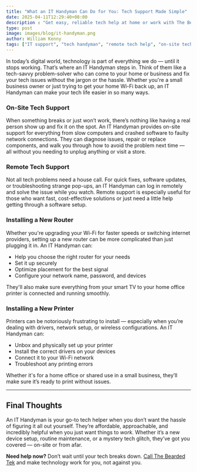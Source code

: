 ```yaml
---
title: "What an IT Handyman Can Do for You: Tech Support Made Simple"
date: 2025-04-11T12:29:40+08:00
description : "Get easy, reliable tech help at home or work with The Bearded Tek."
type: post
image: images/blog/it-handyman.png
author: William Kenny
tags: ["IT support", "tech handyman", "remote tech help", "on-site tech support", "printer installation", "router setup", "small business IT", "home tech help"]
---
```

In today’s digital world, technology is part of everything we do — until it stops working. That’s where an IT Handyman steps in. Think of them like a tech-savvy problem-solver who can come to your home or business and fix your tech issues without the jargon or the hassle. Whether you're a small business owner or just trying to get your home Wi-Fi back up, an IT Handyman can make your tech life easier in so many ways.

### On-Site Tech Support

When something breaks or just won’t work, there’s nothing like having a real person show up and fix it on the spot. An IT Handyman provides on-site support for everything from slow computers and crashed software to faulty network connections. They can diagnose issues, repair or replace components, and walk you through how to avoid the problem next time — all without you needing to unplug anything or visit a store.

### Remote Tech Support

Not all tech problems need a house call. For quick fixes, software updates, or troubleshooting strange pop-ups, an IT Handyman can log in remotely and solve the issue while you watch. Remote support is especially useful for those who want fast, cost-effective solutions or just need a little help getting through a software setup.

### Installing a New Router

Whether you're upgrading your Wi-Fi for faster speeds or switching internet providers, setting up a new router can be more complicated than just plugging it in. An IT Handyman can:
- Help you choose the right router for your needs
- Set it up securely
- Optimize placement for the best signal
- Configure your network name, password, and devices

They'll also make sure everything from your smart TV to your home office printer is connected and running smoothly.

### Installing a New Printer

Printers can be notoriously frustrating to install — especially when you’re dealing with drivers, network setup, or wireless configurations. An IT Handyman can:
- Unbox and physically set up your printer
- Install the correct drivers on your devices
- Connect it to your Wi-Fi network
- Troubleshoot any printing errors

Whether it's for a home office or shared use in a small business, they’ll make sure it’s ready to print without issues.

---

## Final Thoughts

An IT Handyman is your go-to tech helper when you don’t want the hassle of figuring it all out yourself. They’re affordable, approachable, and incredibly helpful when you just want things to *work*. Whether it’s a new device setup, routine maintenance, or a mystery tech glitch, they’ve got you covered — on-site or from afar.

**Need help now?** Don’t wait until your tech breaks down. [Call The Bearded Tek](/contact/) and make technology work for you, not against you.